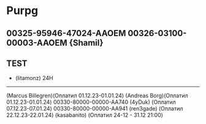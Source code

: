 # Purpg
00325-95946-47024-AAOEM
00326-03100-00003-AAOEM {Shamil}
-------
TEST
-------
- (litamonz) 24H




-------
 (Marcus Billegren)(Оплатил 01.12.23-01.01.24)
 (Andreas Borg)(Оплатил 01.12.23-01.01.24)
00330-80000-00000-AA740 (4yDuk) (Оплатил 07.12.23-07.01.24)
00330-80000-00000-AA941 (ren3gade) (Оплатил 22.12.23-22.01.24)
 (kasabanito) (Оплатил 24-12 - 31.12 21:00)

